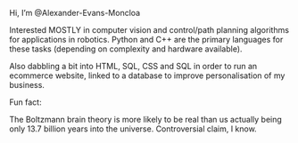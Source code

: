 Hi, I’m @Alexander-Evans-Moncloa

Interested MOSTLY in computer vision and control/path planning algorithms for applications in robotics. Python and C++ are the primary languages for these tasks (depending on complexity and hardware available).

Also dabbling a bit into HTML, SQL, CSS and SQL in order to run an ecommerce website, linked to a database to improve personalisation of my business.


Fun fact: 

The Boltzmann brain theory is more likely to be real than us actually being only 13.7 billion years into the universe. Controversial claim, I know.
